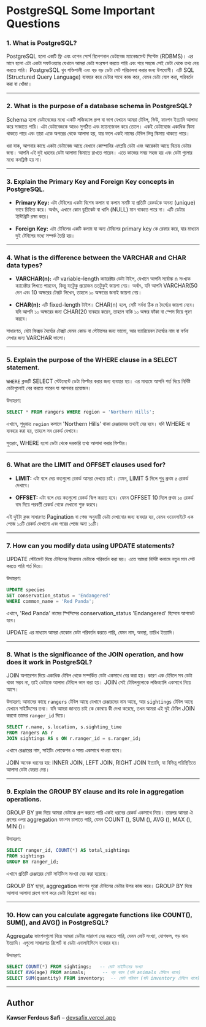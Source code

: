 # PostgreSQL Some Important Questions

### 1. What is PostgreSQL?

PostgreSQL হলো একটি ফ্রি এবং ওপেন সোর্স রিলেশনাল ডেটাবেজ ম্যানেজমেন্ট সিস্টেম (RDBMS)। এর মানে হলো এটা একটা সফটওয়্যার যেখানে আমরা ডেটা সংরক্ষণ করতে পারি এবং পরে সহজে সেই ডেটা থেকে তথ্য বের করতে পারি। PostgreSQL খুব শক্তিশালী এবং বড় বড় ডেটা সেট পরিচালনা করার জন্য উপযোগী। এটি SQL (Structured Query Language) ব্যবহার করে ডেটার সাথে কাজ করে, যেমন ডেটা যোগ করা, পরিবর্তন করা বা খোঁজা।

---

### 2. What is the purpose of a database schema in PostgreSQL?

Schema হলো ডেটাবেজের মধ্যে একটি লজিক্যাল গ্রুপ বা ভাগ যেখানে আমরা টেবিল, ভিউ, ফাংশন ইত্যাদি আলাদা করে সাজাতে পারি। এটা ডেটাবেজকে আরও সুগঠিত এবং ম্যানেজেবল করে তোলে। একই ডেটাবেজে একাধিক স্কিমা থাকতে পারে এবং তারা একে অপরের থেকে আলাদা হয়, যার ফলে একই নামের টেবিল ভিন্ন স্কিমায় থাকতে পারে।

ধরা যাক, আপনার কাছে একটা ডেটাবেজ আছে যেখানে কোম্পানির এমপ্লয়ি ডেটা এবং আরেকটা আছে বিক্রয় ডেটার জন্য। আপনি এই দুই ধরনের ডেটা আলাদা স্কিমাতে রাখতে পারেন। এতে কাজের সময় সহজ হয় এবং ডেটা গুলোর মধ্যে কনফ্লিক্ট হয় না।

---

### 3. Explain the Primary Key and Foreign Key concepts in PostgreSQL.

- **Primary Key:**
  এটা টেবিলের একটা বিশেষ কলাম বা কলাম সমষ্টি যা প্রতিটি রেকর্ডকে অনন্য (unique) ভাবে চিহ্নিত করে। অর্থাৎ, এখানে কোন ডুপ্লিকেট বা খালি (NULL) মান থাকতে পারে না। এটি ডেটার ইন্টিগ্রিটি রক্ষা করে।

- **Foreign Key:**
  এটা টেবিলের একটি কলাম যা অন্য টেবিলের primary key কে রেফার করে, যার মাধ্যমে দুই টেবিলের মধ্যে সম্পর্ক তৈরি হয়।

---

### 4. What is the difference between the VARCHAR and CHAR data types?

- **VARCHAR(n):**
  এটি variable-length ক্যারেক্টার ডেটা টাইপ, যেখানে আপনি সর্বোচ্চ n সংখ্যক ক্যারেক্টার লিখতে পারবেন, কিন্তু যতটুকু প্রয়োজন ততটুকুই জায়গা নেয়। অর্থাৎ, যদি আপনি VARCHAR(50 দেন এবং 10 অক্ষরের টেক্সট লিখেন, তাহলে ১০ অক্ষরের জন্যই জায়গা নেয়।

- **CHAR(n):**
  এটি fixed-length টাইপ। CHAR(n) হলে, সেটি সর্বদা ঠিক n দৈর্ঘ্যের জায়গা নেবে। যদি আপনি ১০ অক্ষরের জন্য CHAR(20 ব্যবহার করেন, তাহলে বাকি ১০ অক্ষর ফাঁকা বা স্পেস দিয়ে পূরণ করবে।

সাধারণত, যেটা ফিক্সড দৈর্ঘ্যের টেক্সট যেমন কোড বা স্টেটাসের জন্য ভালো, আর ভ্যারিয়েবল দৈর্ঘ্যের নাম বা বর্ণনা লেখার জন্য VARCHAR ভালো।

---

### 5. Explain the purpose of the WHERE clause in a SELECT statement.

`WHERE` ক্লজটি SELECT স্টেটমেন্টে ডেটা ফিল্টার করার জন্য ব্যবহার হয়। এর মাধ্যমে আপনি শর্ত দিয়ে নির্দিষ্ট ডেটাগুলোই বের করতে পারেন যা আপনার প্রয়োজন।

উদাহরণ:

```sql
SELECT * FROM rangers WHERE region = 'Northern Hills';
```

এখানে, শুধুমাত্র `region` কলামে 'Northern Hills' থাকা রেঞ্জারদের তথ্যই বের হবে। যদি WHERE না ব্যবহার করা হয়, তাহলে সব রেকর্ড দেখাবে।

সুতরাং, WHERE হলো ডেটা থেকে দরকারি তথ্য আলাদা করার ফিল্টার।

---

### 6. What are the LIMIT and OFFSET clauses used for?

- **LIMIT:**
  এটা বলে দেয় কতগুলো রেকর্ড আমরা দেখতে চাই। যেমন, LIMIT 5 দিলে শুধু প্রথম ৫ রেকর্ড দেখাবে।

- **OFFSET:**
  এটা বলে দেয় কতগুলো রেকর্ড স্কিপ করতে হবে। যেমন OFFSET 10 দিলে প্রথম ১০ রেকর্ড বাদ দিয়ে পরবর্তী রেকর্ড থেকে দেখানো শুরু করবে।

এই দুইটা ক্লজ সাধারণত Pagination বা পেজ অনুযায়ী ডেটা দেখানোর জন্য ব্যবহার হয়, যেমন ওয়েবসাইটে এক পেজে ১০টি রেকর্ড দেখানো এবং পরের পেজে অন্য ১০টি।

---

### 7. How can you modify data using UPDATE statements?

UPDATE স্টেটমেন্ট দিয়ে টেবিলের বিদ্যমান ডেটাকে পরিবর্তন করা হয়। এতে আমরা নির্দিষ্ট কলামে নতুন মান সেট করতে পারি শর্ত দিয়ে।

উদাহরণ:

```sql
UPDATE species
SET conservation_status = 'Endangered'
WHERE common_name = 'Red Panda';
```

এখানে, 'Red Panda' নামের স্পিসিসের conservation_status 'Endangered' হিসেবে আপডেট হবে।

UPDATE এর মাধ্যমে আমরা যেকোন ডেটা পরিবর্তন করতে পারি, যেমন নাম, অবস্থা, তারিখ ইত্যাদি।

---

### 8. What is the significance of the JOIN operation, and how does it work in PostgreSQL?

JOIN অপারেশন দিয়ে একাধিক টেবিল থেকে সম্পর্কিত ডেটা একসাথে বের করা হয়। কারণ এক টেবিলে সব ডেটা থাকা সম্ভব না, তাই ডেটাকে আলাদা টেবিলে ভাগ করা হয়। JOIN সেই টেবিলগুলোকে লজিক্যালি একসাথে নিয়ে আসে।

উদাহরণ:
আমাদের কাছে `rangers` টেবিল আছে যেখানে রেঞ্জারদের নাম আছে, আর `sightings` টেবিল আছে যেখানে সাইটিংসের তথ্য। যদি আমরা জানতে চাই কে কোথায় কী দেখা করেছে, তখন আমরা এই দুই টেবিল JOIN করবো তাদের `ranger_id` দিয়ে।

```sql
SELECT r.name, s.location, s.sighting_time
FROM rangers AS r
JOIN sightings AS s ON r.ranger_id = s.ranger_id;
```

এখানে রেঞ্জারের নাম, সাইটিং লোকেশন ও সময় একসাথে পাওয়া যাবে।

JOIN অনেক ধরনের হয়: INNER JOIN, LEFT JOIN, RIGHT JOIN ইত্যাদি, যা বিভিন্ন পরিস্থিতিতে আলাদা ডেটা ফেরত দেয়।

---

### 9. Explain the GROUP BY clause and its role in aggregation operations.

GROUP BY ক্লজ দিয়ে আমরা ডেটাকে গ্রুপ করতে পারি একই ধরনের রেকর্ড একসাথে নিয়ে। তারপর আমরা ঐ গ্রুপের ওপর aggregation ফাংশন চালাতে পারি, যেমন COUNT (), SUM (), AVG (), MAX (), MIN ()।

উদাহরণ:

```sql
SELECT ranger_id, COUNT(*) AS total_sightings
FROM sightings
GROUP BY ranger_id;
```

এখানে প্রতিটি রেঞ্জারের মোট সাইটিংস সংখ্যা বের করা হয়েছে।

GROUP BY ছাড়া, aggregation ফাংশন পুরো টেবিলের ডেটার উপর কাজ করে। GROUP BY দিয়ে আলাদা আলাদা গ্রুপে ভাগ করে ডেটা বিশ্লেষণ করা যায়।

---

### 10. How can you calculate aggregate functions like COUNT(), SUM(), and AVG() in PostgreSQL?

Aggregate ফাংশনগুলো দিয়ে আমরা ডেটার সারাংশ বের করতে পারি, যেমন মোট সংখ্যা, যোগফল, গড় মান ইত্যাদি। এগুলো সাধারণত রিপোর্ট বা ডেটা এনালাইসিসে ব্যবহার হয়।

উদাহরণ:

```sql
SELECT COUNT(*) FROM sightings;   -- মোট সাইটিংসের সংখ্যা
SELECT AVG(age) FROM animals;      -- গড় বয়স (যদি animals টেবিলে থাকে)
SELECT SUM(quantity) FROM inventory;  -- মোট পরিমাণ (যদি inventory টেবিলে থাকে)
```

---

## Author

**Kawser Ferdous Safi** – [devsafix.vercel.app](https://devsafix.vercel.app)
